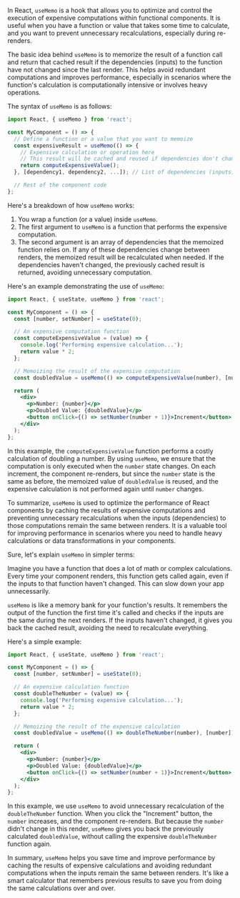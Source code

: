 In React, `useMemo` is a hook that allows you to optimize and control the execution of expensive computations within functional components. It is useful when you have a function or value that takes some time to calculate, and you want to prevent unnecessary recalculations, especially during re-renders.

The basic idea behind `useMemo` is to memorize the result of a function call and return that cached result if the dependencies (inputs) to the function have not changed since the last render. This helps avoid redundant computations and improves performance, especially in scenarios where the function's calculation is computationally intensive or involves heavy operations.

The syntax of `useMemo` is as follows:

```jsx
import React, { useMemo } from 'react';

const MyComponent = () => {
  // Define a function or a value that you want to memoize
  const expensiveResult = useMemo(() => {
    // Expensive calculation or operation here
    // This result will be cached and reused if dependencies don't change
    return computeExpensiveValue();
  }, [dependency1, dependency2, ...]); // List of dependencies (inputs) to the function

  // Rest of the component code
};
```

Here's a breakdown of how `useMemo` works:

1. You wrap a function (or a value) inside `useMemo`.
2. The first argument to `useMemo` is a function that performs the expensive computation.
3. The second argument is an array of dependencies that the memoized function relies on. If any of these dependencies change between renders, the memoized result will be recalculated when needed. If the dependencies haven't changed, the previously cached result is returned, avoiding unnecessary computation.

Here's an example demonstrating the use of `useMemo`:

```jsx
import React, { useState, useMemo } from 'react';

const MyComponent = () => {
  const [number, setNumber] = useState(0);

  // An expensive computation function
  const computeExpensiveValue = (value) => {
    console.log('Performing expensive calculation...');
    return value * 2;
  };

  // Memoizing the result of the expensive computation
  const doubledValue = useMemo(() => computeExpensiveValue(number), [number]);

  return (
    <div>
      <p>Number: {number}</p>
      <p>Doubled Value: {doubledValue}</p>
      <button onClick={() => setNumber(number + 1)}>Increment</button>
    </div>
  );
};
```

In this example, the `computeExpensiveValue` function performs a costly calculation of doubling a number. By using `useMemo`, we ensure that the computation is only executed when the `number` state changes. On each increment, the component re-renders, but since the `number` state is the same as before, the memoized value of `doubledValue` is reused, and the expensive calculation is not performed again until `number` changes.

To summarize, `useMemo` is used to optimize the performance of React components by caching the results of expensive computations and preventing unnecessary recalculations when the inputs (dependencies) to those computations remain the same between renders. It is a valuable tool for improving performance in scenarios where you need to handle heavy calculations or data transformations in your components.


Sure, let's explain `useMemo` in simpler terms:

Imagine you have a function that does a lot of math or complex calculations. Every time your component renders, this function gets called again, even if the inputs to that function haven't changed. This can slow down your app unnecessarily.

`useMemo` is like a memory bank for your function's results. It remembers the output of the function the first time it's called and checks if the inputs are the same during the next renders. If the inputs haven't changed, it gives you back the cached result, avoiding the need to recalculate everything.

Here's a simple example:

```jsx
import React, { useState, useMemo } from 'react';

const MyComponent = () => {
  const [number, setNumber] = useState(0);

  // An expensive calculation function
  const doubleTheNumber = (value) => {
    console.log('Performing expensive calculation...');
    return value * 2;
  };

  // Memoizing the result of the expensive calculation
  const doubledValue = useMemo(() => doubleTheNumber(number), [number]);

  return (
    <div>
      <p>Number: {number}</p>
      <p>Doubled Value: {doubledValue}</p>
      <button onClick={() => setNumber(number + 1)}>Increment</button>
    </div>
  );
};
```

In this example, we use `useMemo` to avoid unnecessary recalculation of the `doubleTheNumber` function. When you click the "Increment" button, the `number` increases, and the component re-renders. But because the `number` didn't change in this render, `useMemo` gives you back the previously calculated `doubledValue`, without calling the expensive `doubleTheNumber` function again.

In summary, `useMemo` helps you save time and improve performance by caching the results of expensive calculations and avoiding redundant computations when the inputs remain the same between renders. It's like a smart calculator that remembers previous results to save you from doing the same calculations over and over.